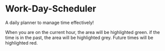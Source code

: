 # Work-Day-Scheduler

A daily planner to manage time effectively!

When you are on the current hour, the area will be highlighted green. if the time is in the past, the area will be highlighted grey. Future times will be highlighted red.